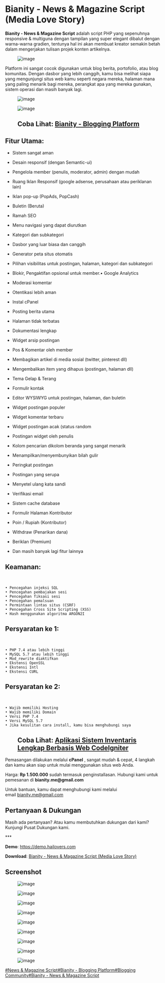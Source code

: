 <h1 class="text-lg sm:text-xl font-semibold block px-4 sm:px-6 pb-1 text-foreground break-words">Bianity - News &amp; Magazine Script (Media Love Story)</h1>
<div class="content-wrapper break-words">
<div class="block-wrapper--default">
<p class="block-content"><strong>Bianity - News &amp; Magazine Script</strong>&nbsp;adalah script PHP yang sepenuhnya responsive &amp; multiguna dengan tampilan yang super elegant dibalut dengan warna-warna gradien, tentunya hal ini akan membuat kreator semakin betah dalam mengerjakan tulisan projek konten artikelnya.</p>
</div>
<div class="block-wrapper--media block-content">
<figure class="content-block-image"><img class="rounded-xl medium-zoom-image" src="https://hailovers.com/uploads/stories/img/1746218154.jpg" alt="image" loading="lazy" data-zoom-src="https://hailovers.com/uploads/stories/img/1746218154.jpg" /></figure>
</div>
<div class="block-wrapper--default">
<p class="block-content">Platform ini sangat cocok digunakan untuk blog berita, portofolio, atau blog komunitas. Dengan dasbor yang lebih canggih, kamu bisa melihat siapa yang mengunjungi situs web kamu seperti negara mereka, halaman mana yang paling menarik bagi mereka, perangkat apa yang mereka gunakan, sistem operasi dan masih banyak lagi.</p>
</div>
<div class="block-wrapper--media block-content">
<figure class="content-block-image"><img class="rounded-xl medium-zoom-image" src="https://hailovers.com/uploads/stories/img/1746216956.png" alt="image" loading="lazy" data-zoom-src="https://hailovers.com/uploads/stories/img/1746216956.png" /></figure>
</div>
<div class="block-wrapper--media block-content">
<figure class="content-block-image"><img class="rounded-xl medium-zoom-image" src="https://hailovers.com/uploads/stories/img/1746216977.png" alt="image" loading="lazy" data-zoom-src="https://hailovers.com/uploads/stories/img/1746216977.png" /></figure>
</div>
<div class="block-wrapper--default block-content">
<figure class="content-quote flex">
<div class="ml-4 flex grow flex-col">
<blockquote"><h2>Coba Lihat:&nbsp;<a href="https://hailovers.com/story/bianity-blogging-platform">Bianity - Blogging Platform</h2></a></blockquote>
</div>
</figure>
</div>
<h2 class="block-content">Fitur Utama:</h2>
<div class="block-wrapper--default">
<ul class="block-content content-block-list-unordered">
<li class="content-block-list-item">Sistem sangat aman</li>
</ul>
</div>
<div class="block-wrapper--default">
<ul class="block-content content-block-list-unordered">
<li class="content-block-list-item">Desain responsif (dengan Semantic-ui)</li>
</ul>
</div>
<div class="block-wrapper--default">
<ul class="block-content content-block-list-unordered">
<li class="content-block-list-item">Pengelola member (penulis, moderator, admin) dengan mudah</li>
</ul>
</div>
<div class="block-wrapper--default">
<ul class="block-content content-block-list-unordered">
<li class="content-block-list-item">Ruang Iklan Responsif (google adsense, perusahaan atau periklanan lain)</li>
</ul>
</div>
<div class="block-wrapper--default">
<ul class="block-content content-block-list-unordered">
<li class="content-block-list-item">Iklan pop-up (PopAds, PopCash)</li>
</ul>
</div>
<div class="block-wrapper--default">
<ul class="block-content content-block-list-unordered">
<li class="content-block-list-item">Buletin (Beruta)</li>
</ul>
</div>
<div class="block-wrapper--default">
<ul class="block-content content-block-list-unordered">
<li class="content-block-list-item">Ramah SEO</li>
</ul>
</div>
<div class="block-wrapper--default">
<ul class="block-content content-block-list-unordered">
<li class="content-block-list-item">Menu navigasi yang dapat diurutkan</li>
</ul>
</div>
<div class="block-wrapper--default">
<ul class="block-content content-block-list-unordered">
<li class="content-block-list-item">Kategori dan subkategori</li>
</ul>
</div>
<div class="block-wrapper--default">
<ul class="block-content content-block-list-unordered">
<li class="content-block-list-item">Dasbor yang luar biasa dan canggih</li>
</ul>
</div>
<div class="block-wrapper--default">
<ul class="block-content content-block-list-unordered">
<li class="content-block-list-item">Generator peta situs otomatis</li>
</ul>
</div>
<div class="block-wrapper--default">
<ul class="block-content content-block-list-unordered">
<li class="content-block-list-item">Pilihan visibilitas untuk postingan, halaman, kategori dan subkategori</li>
</ul>
</div>
<div class="block-wrapper--default">
<ul class="block-content content-block-list-unordered">
<li class="content-block-list-item">Blokir, Pengaktifan opsional untuk member.&bull; Google Analytics</li>
</ul>
</div>
<div class="block-wrapper--default">
<ul class="block-content content-block-list-unordered">
<li class="content-block-list-item">Moderasi komentar</li>
</ul>
</div>
<div class="block-wrapper--default">
<ul class="block-content content-block-list-unordered">
<li class="content-block-list-item">Otentikasi lebih aman</li>
</ul>
</div>
<div class="block-wrapper--default">
<ul class="block-content content-block-list-unordered">
<li class="content-block-list-item">Instal cPanel</li>
</ul>
</div>
<div class="block-wrapper--default">
<ul class="block-content content-block-list-unordered">
<li class="content-block-list-item">Posting berita utama</li>
</ul>
</div>
<div class="block-wrapper--default">
<ul class="block-content content-block-list-unordered">
<li class="content-block-list-item">Halaman tidak terbatas</li>
</ul>
</div>
<div class="block-wrapper--default">
<ul class="block-content content-block-list-unordered">
<li class="content-block-list-item">Dokumentasi lengkap</li>
</ul>
</div>
<div class="block-wrapper--default">
<ul class="block-content content-block-list-unordered">
<li class="content-block-list-item">Widget arsip postingan</li>
</ul>
</div>
<div class="block-wrapper--default">
<ul class="block-content content-block-list-unordered">
<li class="content-block-list-item">Pos &amp; Komentar oleh member</li>
</ul>
</div>
<div class="block-wrapper--default">
<ul class="block-content content-block-list-unordered">
<li class="content-block-list-item">Membagikan artikel di media sosial (twitter, pinterest dll)</li>
</ul>
</div>
<div class="block-wrapper--default">
<ul class="block-content content-block-list-unordered">
<li class="content-block-list-item">Mengembalikan item yang dihapus (postingan, halaman dll)</li>
</ul>
</div>
<div class="block-wrapper--default">
<ul class="block-content content-block-list-unordered">
<li class="content-block-list-item">Tema Gelap &amp; Terang</li>
</ul>
</div>
<div class="block-wrapper--default">
<ul class="block-content content-block-list-unordered">
<li class="content-block-list-item">Formulir kontak</li>
</ul>
</div>
<div class="block-wrapper--default">
<ul class="block-content content-block-list-unordered">
<li class="content-block-list-item">Editor WYSIWYG untuk postingan, halaman, dan buletin</li>
</ul>
</div>
<div class="block-wrapper--default">
<ul class="block-content content-block-list-unordered">
<li class="content-block-list-item">Widget postingan populer</li>
</ul>
</div>
<div class="block-wrapper--default">
<ul class="block-content content-block-list-unordered">
<li class="content-block-list-item">Widget komentar terbaru</li>
</ul>
</div>
<div class="block-wrapper--default">
<ul class="block-content content-block-list-unordered">
<li class="content-block-list-item">Widget postingan acak (status random</li>
</ul>
</div>
<div class="block-wrapper--default">
<ul class="block-content content-block-list-unordered">
<li class="content-block-list-item">Postingan widget oleh penulis</li>
</ul>
</div>
<div class="block-wrapper--default">
<ul class="block-content content-block-list-unordered">
<li class="content-block-list-item">Kolom pencarian dikolom beranda yang sangat menarik</li>
</ul>
</div>
<div class="block-wrapper--default">
<ul class="block-content content-block-list-unordered">
<li class="content-block-list-item">Menampilkan/menyembunyikan bilah gulir</li>
</ul>
</div>
<div class="block-wrapper--default">
<ul class="block-content content-block-list-unordered">
<li class="content-block-list-item">Peringkat postingan</li>
</ul>
</div>
<div class="block-wrapper--default">
<ul class="block-content content-block-list-unordered">
<li class="content-block-list-item">Postingan yang serupa</li>
</ul>
</div>
<div class="block-wrapper--default">
<ul class="block-content content-block-list-unordered">
<li class="content-block-list-item">Menyetel ulang kata sandi</li>
</ul>
</div>
<div class="block-wrapper--default">
<ul class="block-content content-block-list-unordered">
<li class="content-block-list-item">Verifikasi email</li>
</ul>
</div>
<div class="block-wrapper--default">
<ul class="block-content content-block-list-unordered">
<li class="content-block-list-item">Sistem cache database</li>
</ul>
</div>
<div class="block-wrapper--default">
<ul class="block-content content-block-list-unordered">
<li class="content-block-list-item">Formulir Halaman Kontributor</li>
</ul>
</div>
<div class="block-wrapper--default">
<ul class="block-content content-block-list-unordered">
<li class="content-block-list-item">Poin / Rupiah (Kontributor)</li>
</ul>
</div>
<div class="block-wrapper--default">
<ul class="block-content content-block-list-unordered">
<li class="content-block-list-item">Withdraw (Penarikan dana)</li>
</ul>
</div>
<div class="block-wrapper--default">
<ul class="block-content content-block-list-unordered">
<li class="content-block-list-item">Beriklan (Premium)</li>
</ul>
</div>
<div class="block-wrapper--default">
<ul class="block-content content-block-list-unordered">
<li class="content-block-list-item">Dan masih banyak lagi fitur lainnya</li>
</ul>
</div>
<h2 class="block-content">Keamanan:</h2>
<div class="block-wrapper--default block-content">
<div class="v-code-block v-code-block-mb-5 v-code-block--highlightjs" data-v-51ec5829="">
<div class="v-code-block--code" data-v-51ec5829="">
<div class="v-code-block--code-copy-button v-code-block--code-copy-button v-code-block--code-copy-button-status-copy" data-v-51ec5829="">&nbsp;</div>
<pre class="language-plain" data-v-51ec5829=""><code class="language-plain  hljs" data-v-51ec5829="">&bull; Pencegahan injeksi SQL
&bull; Pencegahan pembajakan sesi
&bull; Pencegahan fiksasi sesi
&bull; Pencegahan pemalsuan
&bull; Permintaan lintas situs (CSRF)
&bull; Pencegahan Cross Site Scripting (XSS)
&bull; Hash menggunakan algoritma ARGON2I</code></pre>
</div>
</div>
</div>
<h2 class="block-content">Persyaratan ke 1:</h2>
<div class="block-wrapper--default block-content">
<div class="v-code-block v-code-block-mb-5 v-code-block--highlightjs" data-v-51ec5829="">
<div class="v-code-block--code" data-v-51ec5829="">
<div class="v-code-block--code-copy-button v-code-block--code-copy-button v-code-block--code-copy-button-status-copy" data-v-51ec5829="">&nbsp;</div>
<pre class="language-plain" data-v-51ec5829=""><code class="language-plain  hljs" data-v-51ec5829="">&bull; PHP 7.4 atau lebih tinggi
&bull; MySQL 5.7 atau lebih tinggi
&bull; Mod_rewrite diaktifkan
&bull; Ekstensi OpenSSL
&bull; Ekstensi Intl
&bull; Ekstensi CURL</code></pre>
</div>
</div>
</div>
<h2 class="block-content">Persyaratan ke 2:</h2>
<div class="block-wrapper--default block-content">
<div class="v-code-block v-code-block-mb-5 v-code-block--highlightjs" data-v-51ec5829="">
<div class="v-code-block--code" data-v-51ec5829="">
<div class="v-code-block--code-copy-button v-code-block--code-copy-button v-code-block--code-copy-button-status-copy" data-v-51ec5829="">&nbsp;</div>
<pre class="language-plain" data-v-51ec5829=""><code class="language-plain  hljs" data-v-51ec5829="">&bull; Wajib memiliki Hosting
&bull; Wajib memiliki Domain
&bull; Versi PHP 7.4
&bull; Versi MySQL 5.7
&bull; Jika kesulitan cara install, kamu bisa menghubungi saya</code></pre>
</div>
</div>
</div>
<div class="block-wrapper--default block-content">
<figure class="content-quote flex">
<div class="ml-4 flex grow flex-col">
<blockquote"><h2>Coba Lihat:&nbsp;<a href="https://hailovers.com/story/318-aplikasi-sistem-inventaris-lengkap-berbasis-web-codeigniter">Aplikasi Sistem Inventaris Lengkap Berbasis Web CodeIgniter</h2></a></blockquote>
</div>
</figure>
</div>
<div class="block-wrapper--default">
<p class="block-content">Pemasangan dilakukan melalui&nbsp;<strong>cPanel</strong>&nbsp;, sangat mudah &amp; cepat, 4 langkah dan kamu akan siap untuk mulai menggunakan situs web Anda.</p>
</div>
<div class="block-wrapper--default">
<p class="block-content">Harga:&nbsp;<strong>Rp 1.500.000</strong>&nbsp;sudah termasuk penginstallasan. Hubungi kami untuk pemesanan di&nbsp;<strong>bianity.me@gmail.com</strong>&nbsp;</p>
</div>
<div class="block-wrapper--default">
<p class="block-content">Untuk bantuan, kamu dapat menghubungi kami melalui email&nbsp;<a href="mailto:bianity.me@gmail.com">bianity.me@gmail.com</a></p>
</div>
<h2 class="block-content">Pertanyaan &amp; Dukungan</h2>
<div class="block-wrapper--default">
<p class="block-content">Masih ada pertanyaan? Atau kamu membutuhkan dukungan dari kami? Kunjungi Pusat Dukungan kami.</p>
</div>
<div class="block-wrapper--default">
<div class="block-content content-block-delimiter">***</div>
</div>
<div class="block-wrapper--default">
<p class="block-content"><strong>Demo</strong>:&nbsp;<a href="https://chatgpt.bianity.me/">https://demo.hailovers.com</a></p>
</div>
<div class="block-wrapper--default">
<p class="block-content"><strong>Download</strong>:&nbsp;<a href="https://store.bianity.me/product-details/bianity-news-magazine-script-media-love-story/21">Bianity - News &amp; Magazine Script (Media Love Story)</a></p>
</div>
<h2 class="block-content">Screenshot</h2>
<div class="block-wrapper--media block-content">
<figure class="content-block-image"><img class="rounded-xl medium-zoom-image" src="https://hailovers.com/uploads/stories/img/1746217223.png" alt="image" loading="lazy" data-zoom-src="https://hailovers.com/uploads/stories/img/1746217223.png" /></figure>
</div>
<div class="block-wrapper--media block-content">
<figure class="content-block-image"><img class="rounded-xl medium-zoom-image" src="https://hailovers.com/uploads/stories/img/1746217235.png" alt="image" loading="lazy" data-zoom-src="https://hailovers.com/uploads/stories/img/1746217235.png" /></figure>
</div>
<div class="block-wrapper--media block-content">
<figure class="content-block-image"><img class="rounded-xl medium-zoom-image" src="https://hailovers.com/uploads/stories/img/1746217243.png" alt="image" loading="lazy" data-zoom-src="https://hailovers.com/uploads/stories/img/1746217243.png" /></figure>
</div>
<div class="block-wrapper--media block-content">
<figure class="content-block-image"><img class="rounded-xl medium-zoom-image" src="https://hailovers.com/uploads/stories/img/1746217250.png" alt="image" loading="lazy" data-zoom-src="https://hailovers.com/uploads/stories/img/1746217250.png" /></figure>
</div>
<div class="block-wrapper--media block-content">
<figure class="content-block-image"><img class="rounded-xl medium-zoom-image" src="https://hailovers.com/uploads/stories/img/1746217282.png" alt="image" loading="lazy" data-zoom-src="https://hailovers.com/uploads/stories/img/1746217282.png" /></figure>
</div>
<div class="block-wrapper--media block-content">
<figure class="content-block-image"><img class="rounded-xl medium-zoom-image" src="https://hailovers.com/uploads/stories/img/1746217291.png" alt="image" loading="lazy" data-zoom-src="https://hailovers.com/uploads/stories/img/1746217291.png" /></figure>
</div>
<div class="block-wrapper--media block-content">
<figure class="content-block-image"><img class="rounded-xl medium-zoom-image" src="https://hailovers.com/uploads/stories/img/1746217297.png" alt="image" loading="lazy" data-zoom-src="https://hailovers.com/uploads/stories/img/1746217297.png" /></figure>
</div>
<div class="block-wrapper--media block-content">
<figure class="content-block-image"><img class="rounded-xl medium-zoom-image" src="https://hailovers.com/uploads/stories/img/1746217304.png" alt="image" loading="lazy" data-zoom-src="https://hailovers.com/uploads/stories/img/1746217304.png" /></figure>
</div>
<div class="block-wrapper--media block-content">
<figure class="content-block-image"><img class="rounded-xl medium-zoom-image" src="https://hailovers.com/uploads/stories/img/1746217313.png" alt="image" loading="lazy" data-zoom-src="https://hailovers.com/uploads/stories/img/1746217313.png" /></figure>
</div>
</div>
<div class="my-2 flex flex-wrap items-center gap-3 px-4 sm:px-6"><a class="cursor-pointer text-primary font-medium hover:text-primary/90" href="https://hailovers.com/tag/news-magazine-script">#News &amp; Magazine Script</a><a class="cursor-pointer text-primary font-medium hover:text-primary/90" href="https://hailovers.com/tag/bianity-blogging-platform">#Bianity - Blogging Platform</a><a class="cursor-pointer text-primary font-medium hover:text-primary/90" href="https://hailovers.com/tag/blogging-community">#Blogging Community</a><a class="cursor-pointer text-primary font-medium hover:text-primary/90" href="https://hailovers.com/tag/bianity-news-magazine-script">#Bianity - News &amp; Magazine Script</a></div>
